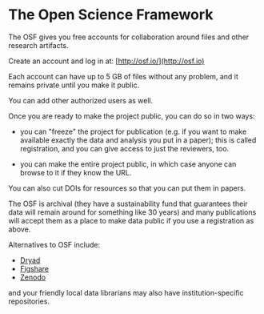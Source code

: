 # The Open Science Framework

The OSF gives you free accounts for collaboration around files and other
research artifacts.

Create an account and log in at: [http://osf.io/](http://osf.io)

Each account can have up to 5 GB of files without any problem, and it
remains private until you make it public.

You can add other authorized users as well.

Once you are ready to make the project public, you can do so in two ways:

* you can "freeze" the project for publication (e.g. if you want to make available exactly the data and analysis you put in a paper); this is called registration, and you can give access to just the reviewers, too.

* you can make the entire project public, in which case anyone can browse to it if they know the URL.

You can also cut DOIs for resources so that you can put them in papers.

The OSF is archival (they have a sustainability fund that guarantees
their data will remain around for something like 30 years) and many
publications will accept them as a place to make data public if you
use a registration as above.

Alternatives to OSF include:

* [Dryad](https://en.wikipedia.org/wiki/Dryad_(repository))
* [Figshare](https://en.wikipedia.org/wiki/Figshare)
* [Zenodo](https://zenodo.org/)

and your friendly local data librarians may also have institution-specific
repositories.
